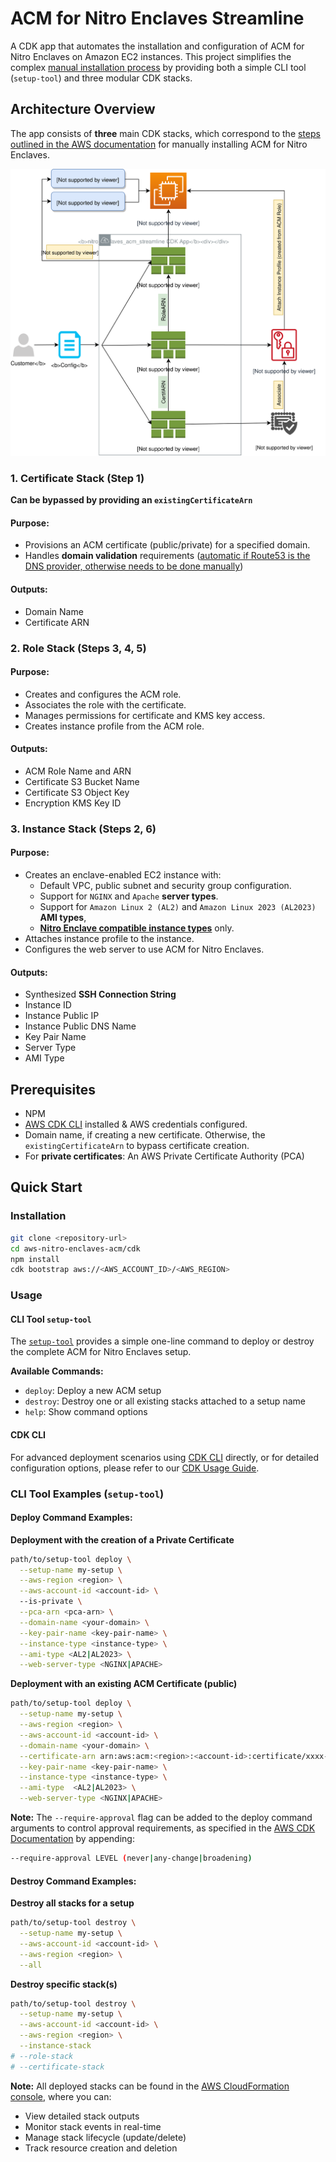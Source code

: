 # ACM for Nitro Enclaves Streamline

A CDK app that automates the installation and configuration of ACM for Nitro Enclaves on Amazon EC2 instances. This project simplifies the complex [manual installation process](https://docs.aws.amazon.com/enclaves/latest/user/install-acm.html) by providing both a simple CLI tool (`setup-tool`) and three modular CDK stacks. 

## Architecture Overview
The app consists of **three** main CDK stacks, which correspond to the [steps outlined in the AWS documentation](https://docs.aws.amazon.com/enclaves/latest/user/install-acm.html) for manually installing ACM for Nitro Enclaves.

![nitro_enclaves_acm_streamline](assets/images/nitro_enclaves_acm_streamline.svg)

### 1. Certificate Stack (Step 1)
**Can be bypassed by providing an `existingCertificateArn`**
#### Purpose:
- Provisions an ACM certificate (public/private) for a specified domain.
- Handles **domain validation** requirements ([automatic if Route53 is the DNS provider, otherwise needs to be done manually](https://docs.aws.amazon.com/cdk/api/v2/docs/aws-cdk-lib.aws_certificatemanager.CertificateValidation.html#static-fromwbrdnshostedzone))

#### Outputs:
- Domain Name
- Certificate ARN 

### 2. Role Stack (Steps 3, 4, 5)
#### Purpose:
- Creates and configures the ACM role.
- Associates the role with the certificate.
- Manages permissions for certificate and KMS key access.
- Creates instance profile from the ACM role.

#### Outputs:
- ACM Role Name and ARN
- Certificate S3 Bucket Name
- Certificate S3 Object Key
- Encryption KMS Key ID

### 3. Instance Stack (Steps 2, 6)
#### Purpose:
- Creates an enclave-enabled EC2 instance with:
    - Default VPC, public subnet and security group configuration.
    - Support for `NGINX` and `Apache` **server types**.
    - Support for `Amazon Linux 2 (AL2)` and `Amazon Linux 2023 (AL2023)` **AMI types**,
    - [**Nitro Enclave compatible instance types**](https://aws.amazon.com/ec2/nitro/nitro-enclaves/faqs/#:~:text=Which%20instance%20types%20are%20supported,with%20only%201%20CPU%20core.) only.
- Attaches instance profile to the instance.
- Configures the web server to use ACM for Nitro Enclaves.

#### Outputs:
- Synthesized **SSH Connection String**
- Instance ID
- Instance Public IP
- Instance Public DNS Name
- Key Pair Name
- Server Type
- AMI Type

## Prerequisites
- NPM
- [AWS CDK CLI](https://docs.aws.amazon.com/cdk/v2/guide/getting_started.html) installed & AWS credentials configured.
- Domain name, if creating a new certificate. Otherwise, the `existingCertificateArn` to bypass certificate creation.
- For **private certificates**: An AWS Private Certificate Authority (PCA)

## Quick Start
### Installation
```bash
git clone <repository-url>
cd aws-nitro-enclaves-acm/cdk
npm install
cdk bootstrap aws://<AWS_ACCOUNT_ID>/<AWS_REGION>
```

### Usage
#### CLI Tool `setup-tool`
The [`setup-tool`](../tools/setup-tool) provides a simple one-line command to deploy or destroy the complete ACM for Nitro Enclaves setup.

**Available Commands:**
* `deploy`: Deploy a new ACM setup
* `destroy`: Destroy one or all existing stacks attached to a setup name
* `help`: Show command options

#### CDK CLI
For advanced deployment scenarios using [CDK CLI](https://docs.aws.amazon.com/cdk/v2/guide/cli.html) directly, or for detailed configuration options, please refer to our [CDK Usage Guide](../docs/cdk-usage.md).

### CLI Tool Examples (`setup-tool`)
#### Deploy Command Examples:
**Deployment with the creation of a Private Certificate**
```bash
path/to/setup-tool deploy \
  --setup-name my-setup \
  --aws-region <region> \
  --aws-account-id <account-id> \ 
  --is-private \
  --pca-arn <pca-arn> \
  --domain-name <your-domain> \
  --key-pair-name <key-pair-name> \
  --instance-type <instance-type> \
  --ami-type <AL2|AL2023> \
  --web-server-type <NGINX|APACHE>
```

**Deployment with an existing ACM Certificate (public)**
```bash
path/to/setup-tool deploy \
  --setup-name my-setup \
  --aws-region <region> \
  --aws-account-id <account-id> \
  --domain-name <your-domain> \
  --certificate-arn arn:aws:acm:<region>:<account-id>:certificate/xxxx-yyy-zz \
  --key-pair-name <key-pair-name> \
  --instance-type <instance-type> \
  --ami-type  <AL2|AL2023> \
  --web-server-type <NGINX|APACHE>
```

**Note:** The `--require-approval` flag can be added to the deploy command arguments to control approval requirements, as specified in the [AWS CDK Documentation](https://docs.aws.amazon.com/cdk/v2/guide/cli.html#cli-deploy) by appending:
```bash
--require-approval LEVEL (never|any-change|broadening)
```

#### Destroy Command Examples:
**Destroy all stacks for a setup**
```bash
path/to/setup-tool destroy \
  --setup-name my-setup \
  --aws-account-id <account-id> \
  --aws-region <region> \
  --all
```

**Destroy specific stack(s)**
```bash
path/to/setup-tool destroy \
  --setup-name my-setup \
  --aws-account-id <account-id> \
  --aws-region <region> \
  --instance-stack
# --role-stack
# --certificate-stack
```

**Note:** All deployed stacks can be found in the [AWS CloudFormation console](https://console.aws.amazon.com/cloudformation/home), where you can:
- View detailed stack outputs
- Monitor stack events in real-time
- Manage stack lifecycle (update/delete)
- Track resource creation and deletion